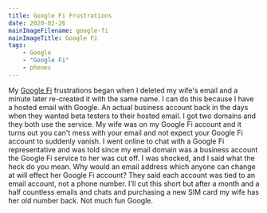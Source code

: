 ```yaml
---
title: Google Fi Frustrations
date: 2020-02-26
mainImageFilename: google-fi
mainImageTitle: Google Fi
tags:
    - Google
    - "Google Fi"
    - phones
---
```

My [Google Fi](https://fi.google.com) frustrations began when I deleted my wife's email and a minute later re-created it with the same name. I can do this because I have a hosted email with Google. An actual business account back in the days when they wanted beta testers to their hosted email. I got two domains and they both use the service. My wife was on my Google Fi account and it turns out you can't mess with your email and not expect your Google Fi account to suddenly vanish.
 I went online to chat with a Google Fi representative and was told since my email domain was a business account the Google Fi service to her was cut off. I was shocked, and I said what the heck do you mean. Why would an email address which anyone can change at will effect her Google Fi account? They said each account was tied to an email account, not a phone number.
 I'll cut this short but after a month and a half countless emails and chats and purchasing a new SIM card my wife has her old number back. Not much fun Google.